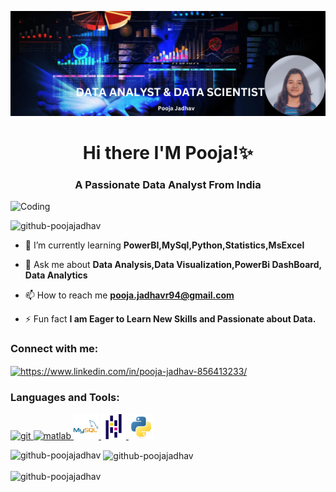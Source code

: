 ![logo](https://github.com/github-poojajadhav/github-poojajadhav/blob/main/1.png)
<h1 align="center">Hi there I'M Pooja!✨</h1>
<h3 align="center">A Passionate Data Analyst From India</h3>

<img src="https://cdn.dribbble.com/users/2704414/screenshots/7466903/media/b08ab576316bd4582fef189f471cd9e5.gif" alt="Coding" width="400">

<p align="left"> <img src="https://komarev.com/ghpvc/?username=github-poojajadhav&label=Profile%20views&color=0e75b6&style=flat" alt="github-poojajadhav" /> </p>

- 🌱 I’m currently learning **PowerBI,MySql,Python,Statistics,MsExcel**

- 💬 Ask me about **Data Analysis,Data Visualization,PowerBi DashBoard, Data Analytics**

- 📫 How to reach me **pooja.jadhavr94@gmail.com**

- ⚡ Fun fact **I am Eager to Learn New Skills and Passionate about Data.**

<h3 align="left">Connect with me:</h3>
<p align="left">
<a href="https://linkedin.com/in/https://www.linkedin.com/in/pooja-jadhav-856413233/" target="blank"><img align="center" src="https://raw.githubusercontent.com/rahuldkjain/github-profile-readme-generator/master/src/images/icons/Social/linked-in-alt.svg" alt="https://www.linkedin.com/in/pooja-jadhav-856413233/" height="30" width="40" /></a>
</p>

<h3 align="left">Languages and Tools:</h3>
<p align="left"> <a href="https://git-scm.com/" target="_blank" rel="noreferrer"> <img src="https://www.vectorlogo.zone/logos/git-scm/git-scm-icon.svg" alt="git" width="40" height="40"/> </a> <a href="https://www.mathworks.com/" target="_blank" rel="noreferrer"> <img src="https://upload.wikimedia.org/wikipedia/commons/2/21/Matlab_Logo.png" alt="matlab" width="40" height="40"/> </a> <a href="https://www.mysql.com/" target="_blank" rel="noreferrer"> <img src="https://raw.githubusercontent.com/devicons/devicon/master/icons/mysql/mysql-original-wordmark.svg" alt="mysql" width="40" height="40"/> </a> <a href="https://pandas.pydata.org/" target="_blank" rel="noreferrer"> <img src="https://raw.githubusercontent.com/devicons/devicon/2ae2a900d2f041da66e950e4d48052658d850630/icons/pandas/pandas-original.svg" alt="pandas" width="40" height="40"/> </a> <a href="https://www.python.org" target="_blank" rel="noreferrer"> <img src="https://raw.githubusercontent.com/devicons/devicon/master/icons/python/python-original.svg" alt="python" width="40" height="40"/> </a> </p>

<p><img align="left" src="https://github-readme-stats.vercel.app/api/top-langs?username=github-poojajadhav&show_icons=true&locale=en&layout=compact" alt="github-poojajadhav" /></p>

<p>&nbsp;<img align="center" src="https://github-readme-stats.vercel.app/api?username=github-poojajadhav&show_icons=true&locale=en" alt="github-poojajadhav" /></p>

<p><img align="center" src="https://github-readme-streak-stats.herokuapp.com/?user=github-poojajadhav&" alt="github-poojajadhav" /></p>
